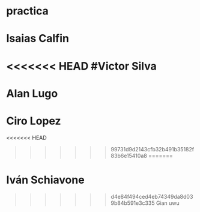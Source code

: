 # practica
# Isaias Calfin
<<<<<<< HEAD
#Victor Silva
=======
# Alan Lugo
# Ciro Lopez
<<<<<<< HEAD
>>>>>>> 99731d9d2143cfb32b491b35182f83b6e15410a8
=======
# Iván Schiavone
>>>>>>> d4e84f494ced4eb74349da8d039b84b591e3c335
Gian uwu
